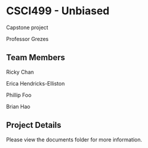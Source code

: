 # CSCI499 - Unbiased

Capstone project

Professor Grezes


## Team Members

Ricky Chan

Erica Hendricks-Elliston

Phillip Foo

Brian Hao

## Project Details

Please view the documents folder for more information.
